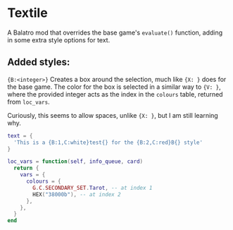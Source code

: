 # Textile
A Balatro mod that overrides the base game's `evaluate()` function, adding in some extra style options for text.

## Added styles:
`{B:<integer>}` Creates a box around the selection, much like `{X: }` does for the base game. The color for the box is selected in a similar way to `{V: }`, where the provided integer acts as the index in the `colours` table, returned from `loc_vars`.

Curiously, this seems to allow spaces, unlike `{X: }`, but I am still learning why.
```lua
text = {
  'This is a {B:1,C:white}test{} for the {B:2,C:red}B{} style'
}
```
```lua
loc_vars = function(self, info_queue, card)
  return {
    vars = {
      colours = {
        G.C.SECONDARY_SET.Tarot, -- at index 1
        HEX("38000b"), -- at index 2
      },
    },
  }
end
```
